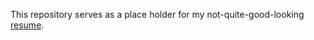 This repository serves as a place holder for my not-quite-good-looking [resume](https://raw.githubusercontent.com/gzzen/resume/main/resume.pdf).
